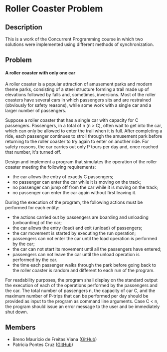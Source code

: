 # Roller Coaster Problem

## Description

This is a work of the Concurrent Programming course in which two solutions were implemented using different methods of synchronization.

## Problem

#### A roller coaster with only one car 

A roller coaster is a popular attraction of amusement parks and modern theme parks, consisting of a steel structure forming a trail made up of elevations followed by falls and, sometimes, inversions. Most of the roller coasters have several cars in which passengers sits and are restrained (obviously for safety reasons), while some work with a single car and a larger number of passengers.

Suppose a roller coaster that has a single car with capacity for C passengers. Passengers, in a total of n (n > C), often wait to get into the car, which can only be allowed to enter the trail when it is full. After completing a ride, each passenger continues to stroll through the amusement park before returning to the roller coaster to try again to enter on another ride. For safety reasons, the car carries out only P tours per day and, once reached that number, it's turned off.

Design and implement a program that simulates the operation of the roller coaster meeting the following requirements:

- the car allows the entry of exactly C passengers;
- no passenger can enter the car while it is moving on the track;
- no passenger can jump off from the car while it is moving on the track;
- no passenger can enter the car again without first leaving it.

During the execution of the program, the following actions must be performed for each entity:

- the actions carried out by passengers are boarding and unloading (unboarding) of the car;
- the car allows the entry (load) and exit (unload) of passengers;
- the car movement is started by executing the run operation;
- passengers can not enter the car until the load operation is performed by the car;
- the car can not start its movement until all the passengers have entered;
- passengers can not leave the car until the unload operation is performed by the car.
- the time each passenger walks through the park before going back to the roller coaster is random and different to each run of the program.

For readability purposes, the program shall display on the standard output the execution of each of the operations performed by the passengers and the car. The total number of passengers n, the capacity of car C, and the maximum number of P-trips that can be performed per day should be provided as input to the program as command line arguments. Case C < n, the program should issue an error message to the user and be immediately shut down.

## Members

- Breno Maurício de Freitas Viana ([GitHub](https://github.com/brenov))
- Patrícia Pontes Cruz ([GitHub](https://github.com/Pekorishia))